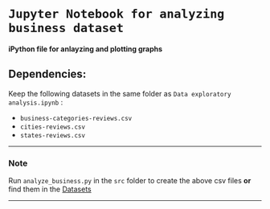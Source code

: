 # `Jupyter Notebook for analyzing business dataset`

__iPython file for anlayzing and plotting graphs__

## Dependencies:
Keep the following datasets in the same folder as `Data exploratory analysis.ipynb` :
- `business-categories-reviews.csv`
- `cities-reviews.csv`
- `states-reviews.csv`

--- 
### Note

Run `analyze_business.py` in the `src` folder to create the above csv files __or__ find them in the [Datasets](https://github.com/karantyagi/Restaurant-Recommendations-with-Yelp/tree/master/datasets)

---
